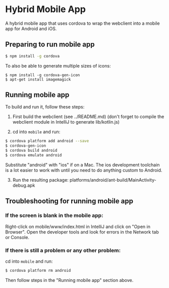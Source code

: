 Hybrid Mobile App 
=====================

A hybrid mobile app that uses cordova to wrap the webclient into a mobile app for Android and iOS.

## Preparing to run mobile app

```bash
$ npm install -g cordova
```

To also be able to generate multiple sizes of icons:
```
$ npm install -g cordova-gen-icon
$ apt-get install imagemagick
```

## Running mobile app

To build and run it, follow these steps:

1) First build the webclient (see ../README.md) 
(don't forget to compile the webclient module in IntelliJ to generate lib/kotlin.js)

2) cd into `mobile` and run:

```bash
$ cordova platform add android --save
$ cordova-gen-icon
$ cordova build android
$ cordova emulate android
```

Substitute "android" with "ios" if on a Mac.  The ios development toolchain is a lot easier to work with until you need to do anything custom to Android.

3) Run the resulting package: platforms/android/ant-build/MainActivity-debug.apk

## Troubleshooting for running mobile app

### If the screen is blank in the mobile app:
Right-click on mobile/www/index.html in IntelliJ and click on "Open in Browser".
Open the developer tools and look for errors in the Network tab or Console.

### If there is still a problem or any other problem:
cd into `mobile` and run:
```bash
$ cordova platform rm android
```

Then follow steps in the "Running mobile app" section above. 
